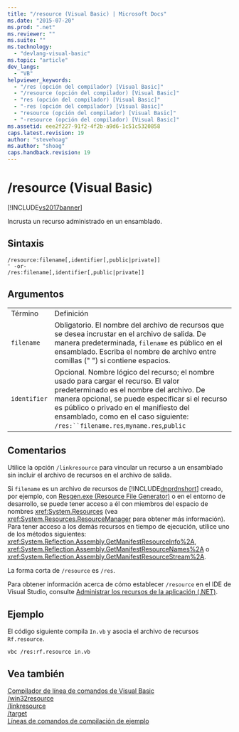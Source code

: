 ```yaml
---
title: "/resource (Visual Basic) | Microsoft Docs"
ms.date: "2015-07-20"
ms.prod: ".net"
ms.reviewer: ""
ms.suite: ""
ms.technology: 
  - "devlang-visual-basic"
ms.topic: "article"
dev_langs: 
  - "VB"
helpviewer_keywords: 
  - "/res (opción del compilador) [Visual Basic]"
  - "/resource (opción del compilador) [Visual Basic]"
  - "res (opción del compilador) [Visual Basic]"
  - "-res (opción del compilador) [Visual Basic]"
  - "resource (opción del compilador) [Visual Basic]"
  - "-resource (opción del compilador) [Visual Basic]"
ms.assetid: eee2f227-91f2-4f2b-a9d6-1c51c5320858
caps.latest.revision: 19
author: "stevehoag"
ms.author: "shoag"
caps.handback.revision: 19
---
```

# /resource (Visual Basic)
[!INCLUDE[vs2017banner](../../../visual-basic/developing-apps/includes/vs2017banner.md)]

Incrusta un recurso administrado en un ensamblado.  
  
## Sintaxis  
  
```  
/resource:filename[,identifier[,public|private]]  
' -or-  
/res:filename[,identifier[,public|private]]  
```  
  
## Argumentos  
  
|||  
|-|-|  
|Término|Definición|  
|`filename`|Obligatorio.  El nombre del archivo de recursos que se desea incrustar en el archivo de salida.  De manera predeterminada, `filename` es público en el ensamblado.  Escriba el nombre de archivo entre comillas \(" "\) si contiene espacios.|  
|`identifier`|Opcional.  Nombre lógico del recurso; el nombre usado para cargar el recurso.  El valor predeterminado es el nombre del archivo.  De manera opcional, se puede especificar si el recurso es público o privado en el manifiesto del ensamblado, como en el caso siguiente: `/res:``filename.res`,`myname.res`,`public`|  
  
## Comentarios  
 Utilice la opción `/linkresource` para vincular un recurso a un ensamblado sin incluir el archivo de recursos en el archivo de salida.  
  
 Si `filename` es un archivo de recursos de [!INCLUDE[dnprdnshort](../../../csharp/getting-started/includes/dnprdnshort-md.md)] creado, por ejemplo, con [Resgen.exe \(Resource File Generator\)](../Topic/Resgen.exe%20\(Resource%20File%20Generator\).md) o en el entorno de desarrollo, se puede tener acceso a él con miembros del espacio de nombres <xref:System.Resources> \(vea <xref:System.Resources.ResourceManager> para obtener más información\).  Para tener acceso a los demás recursos en tiempo de ejecución, utilice uno de los métodos siguientes: <xref:System.Reflection.Assembly.GetManifestResourceInfo%2A>, <xref:System.Reflection.Assembly.GetManifestResourceNames%2A> o <xref:System.Reflection.Assembly.GetManifestResourceStream%2A>.  
  
 La forma corta de `/resource`  es `/res`.  
  
 Para obtener información acerca de cómo establecer `/resource` en el IDE de Visual Studio, consulte [Administrar los recursos de la aplicación \(.NET\)](/visual-studio/ide/managing-application-resources-dotnet).  
  
## Ejemplo  
 El código siguiente compila `In.vb` y asocia el archivo de recursos `Rf.resource`.  
  
```  
vbc /res:rf.resource in.vb  
```  
  
## Vea también  
 [Compilador de línea de comandos de Visual Basic](../../../visual-basic/reference/command-line-compiler/index.md)   
 [\/win32resource](../../../visual-basic/reference/command-line-compiler/win32resource.md)   
 [\/linkresource](../../../visual-basic/reference/command-line-compiler/linkresource.md)   
 [\/target](../../../visual-basic/reference/command-line-compiler/target.md)   
 [Líneas de comandos de compilación de ejemplo](../../../visual-basic/reference/command-line-compiler/sample-compilation-command-lines.md)